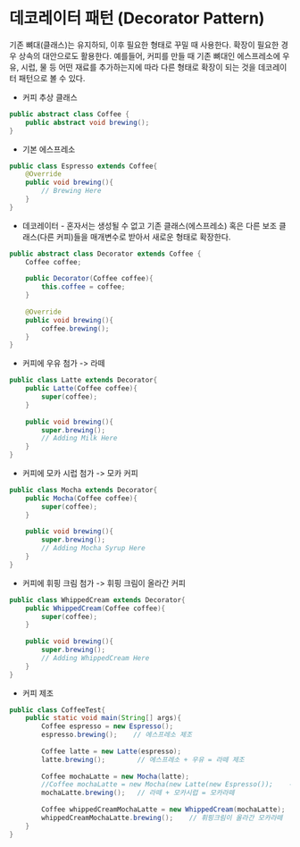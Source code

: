 # 데코레이터 패턴 (Decorator Pattern) 

기존 뼈대(클래스)는 유지하되, 이후 필요한 형태로 꾸밀 때 사용한다. 확장이 필요한 경우 상속의 대안으로도 활용한다. 예를들어, 커피를 만들 때 기존 뼈대인 에스프레소에 우유, 시럽, 물 등 어떤 재료를 추가하는지에 따라 다른 형태로 확장이 되는 것을 데코레이터 패턴으로 볼 수 있다.

- 커피 추상 클래스
```java
public abstract class Coffee {
    public abstract void brewing();
}
```

- 기본 에스프레소
```java
public class Espresso extends Coffee{
    @Override
    public void brewing(){
        // Brewing Here
    }
}
```

- 데코레이터 - 혼자서는 생성될 수 없고 기존 클래스(에스프레소) 혹은 다른 보조 클래스(다른 커피)들을 매개변수로 받아서 새로운 형태로 확장한다.
```java
public abstract class Decorator extends Coffee {
    Coffee coffee;
    
    public Decorator(Coffee coffee){
        this.coffee = coffee;
    }
    
    @Override
    public void brewing(){
        coffee.brewing();
    }
}
```

- 커피에 우유 첨가 -> 라떼
```java
public class Latte extends Decorator{
    public Latte(Coffee coffee){
        super(coffee);
    }
    
    public void brewing(){
        super.brewing();
        // Adding Milk Here
    }
}
```

- 커피에 모카 시럽 첨가 -> 모카 커피
```java
public class Mocha extends Decorator{
    public Mocha(Coffee coffee){
        super(coffee);
    }
    
    public void brewing(){
        super.brewing();
        // Adding Mocha Syrup Here
    }
}
```

- 커피에 휘핑 크림 첨가 -> 휘핑 크림이 올라간 커피
```java
public class WhippedCream extends Decorator{
    public WhippedCream(Coffee coffee){
        super(coffee);
    }
    
    public void brewing(){
        super.brewing();
        // Adding WhippedCream Here
    }
}
```

- 커피 제조 
```java
public class CoffeeTest{
    public static void main(String[] args){
        Coffee espresso = new Espresso();
        espresso.brewing();    // 에스프레소 제조
        
        Coffee latte = new Latte(espresso);
        latte.brewing();        // 에스프레소 + 우유 = 라떼 제조
        
        Coffee mochaLatte = new Mocha(latte);
        //Coffee mochaLatte = new Mocha(new Latte(new Espresso());    -> 새로운 라떼를 만들어서 사용할 수도 있음
        mochaLatte.brewing();   // 라떼 + 모카시럽 = 모카라떼
        
        Coffee whippedCreamMochaLatte = new WhippedCream(mochaLatte);
        whippedCreamMochaLatte.brewing();    // 휘핑크림이 올라간 모카라떼
    }
}
```
